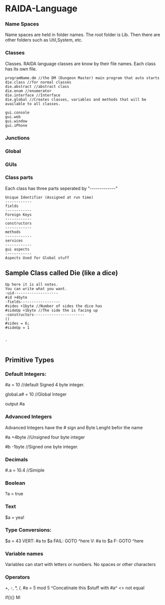 # RAIDA-Language


### Name Spaces
Name spaces are held in folder names. 
The root folder is Lib. Then there are other folders such as Util,System, etc. 


### Classes
Classes. RAIDA language classes are know by their file names. Each class has its own file. 
```
programName.dm //the DM (Dungeon Master) main program that auto starts
die.class //for normal classes
die.abstract //abstract class
die.enum //enumerator
die.interface //Interface
die.global //Creates classes, variables and methods that will be available to all classes. 

gui.console
gui.web
gui.window
gui.iPhone
```
### Junctions

### Global

### GUIs 




### Class parts
Each class has three parts seperated by "-------------"
```
Unique Identifier (Assigned at run time)
------------
fields
------------
Foreign Keys
------------
constructors
------------
methods
------------
services
------------
gui aspects
------------
Aspects Used for Global stuff
```
## Sample Class called Die (like a dice)

```
Up here it is all notes.
You can write what you want. 
-uid--------------------
#id +4byte
-fields------------------
#sides +1byte //Number of sides the dice has
#sideUp +1byte //The side the is facing up
-constructors-----------------------
()
#sides = 6;
#sideUp = 1


-


```


## Primitive Types

### Default Integers:
#a = 10 //default Signed 4 byte integer. 

global.a# = 10 //Global Integer

output #a

### Advanced Integers
Advanced Integers have the # sign and Byte Lenght befor the name

#a +4byte //Unsigned four byte integer

#b -1byte //Signed one byte integer. 

### Decimals
#.a = 10.4 //Simiple 

### Boolean
?a = true

### Text
$a =  yea!

### Type Conversions: 
$a = 43
VERT: #a to $a FAIL: GOTO ^here
V: #a to $a F: GOTO ^here

### Variable names
Variables can start with letters or numbers. No spaces or other characters

### Operators
+, -, *, /,
#a = 5 mod 5
^Concatinate this $stuff with #a^
<> not equal


if(){}
M:





